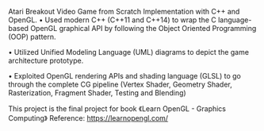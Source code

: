 
Atari Breakout Video Game from Scratch Implementation with C++ and OpenGL.
• Used modern C++ (C++11 and C++14) to wrap the C language-based OpenGL graphical API by following the Object Oriented Programming (OOP) pattern.

• Utilized Unified Modeling Language (UML) diagrams to depict the game architecture prototype.

• Exploited OpenGL rendering APIs and shading language (GLSL) to go through the complete CG pipeline (Vertex Shader, Geometry Shader, Rasterization, Fragment Shader, Testing and Blending)

This project is the final project for book 《Learn OpenGL - Graphics Computing》 
Reference: https://learnopengl.com/
